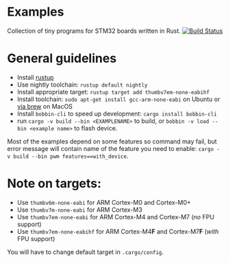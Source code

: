 # Examples

Collection of tiny programs for STM32 boards written in Rust. [![Build Status](https://travis-ci.org/copterust/proving-ground.svg?branch=master)](https://travis-ci.org/copterust/proving-ground)

# General guidelines

* Install [rustup](https://www.rustup.rs/)
* Use nightly toolchain: `rustup default nightly`
* Install appropriate target: `rustup target add thumbv7em-none-eabihf`
* Install toolchain: `sudo apt-get install gcc-arm-none-eabi` on Ubuntu or [via brew](https://github.com/eblot/homebrew-armeabi) on MacOS
* Install `bobbin-cli` to speed up development: `cargo install bobbin-cli`
* run `cargo -v build --bin <EXAMPLENAME>` to build, or `bobbin -v load --bin <example name>` to flash device.

Most of the examples depend on some features so command may fail,
but error message will contain name of the feature you need to enable: `cargo -v build --bin pwm features==with_device`.


# Note on targets:

* Use `thumbv6m-none-eabi` for ARM Cortex-M0 and Cortex-M0+
* Use `thumbv7m-none-eabi` for ARM Cortex-M3
* Use `thumbv7em-none-eabi` for ARM Cortex-M4 and Cortex-M7 (*no* FPU support)
* Use `thumbv7em-none-eabihf` for ARM Cortex-M4**F** and Cortex-M7**F** (*with* FPU support)

You will have to change default target in `.cargo/config`.
